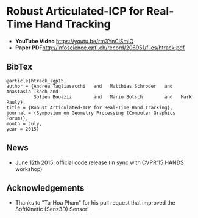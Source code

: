 # Robust Articulated-ICP for Real-Time Hand Tracking

- **YouTube Video** https://youtu.be/rm3YnClSmIQ
- **Paper PDF**http://infoscience.epfl.ch/record/206951/files/htrack.pdf

## BibTex

    @article{htrack_sgp15,
    author = {Andrea Tagliasacchi   and   Matthias Schroder   and   Anastasia Tkach and 
              Sofien Bouaziz        and   Mario Botsch        and   Mark Pauly},
    title = {Robust Articulated-ICP for Real-Time Hand Tracking},
    journal = {Symposium on Geometry Processing (Computer Graphics Forum)},
    month = July,
    year = 2015}

## News
- June 12th 2015: official code release (in sync with CVPR'15 HANDS workshop)

## Acknowledgements
- Thanks to "Tu-Hoa Pham" for his pull request that improved the SoftKinetic (Senz3D) Sensor! 
